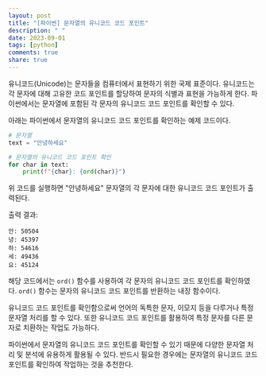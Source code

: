 ```yaml
---
layout: post
title: "[파이썬] 문자열의 유니코드 코드 포인트"
description: " "
date: 2023-09-01
tags: [python]
comments: true
share: true
---
```


유니코드(Unicode)는 문자들을 컴퓨터에서 표현하기 위한 국제 표준이다. 유니코드는 각 문자에 대해 고유한 코드 포인트를 할당하여 문자의 식별과 표현을 가능하게 한다. 파이썬에서는 문자열에 포함된 각 문자의 유니코드 코드 포인트를 확인할 수 있다.

아래는 파이썬에서 문자열의 유니코드 코드 포인트를 확인하는 예제 코드이다.

```python
# 문자열
text = "안녕하세요"

# 문자열의 유니코드 코드 포인트 확인
for char in text:
    print(f"{char}: {ord(char)}")
```

위 코드를 실행하면 "안녕하세요" 문자열의 각 문자에 대한 유니코드 코드 포인트가 출력된다.

출력 결과:

```
안: 50504
녕: 45397
하: 54616
세: 49436
요: 45124
```

해당 코드에서는 `ord()` 함수를 사용하여 각 문자의 유니코드 코드 포인트를 확인하였다. `ord()` 함수는 문자의 유니코드 코드 포인트를 반환하는 내장 함수이다.

유니코드 코드 포인트를 확인함으로써 언어의 독특한 문자, 이모지 등을 다루거나 특정 문자열 처리를 할 수 있다. 또한 유니코드 코드 포인트를 활용하여 특정 문자를 다른 문자로 치환하는 작업도 가능하다.

파이썬에서 문자열의 유니코드 코드 포인트를 확인할 수 있기 때문에 다양한 문자열 처리 및 분석에 유용하게 활용될 수 있다. 반드시 필요한 경우에는 문자열의 유니코드 코드 포인트를 확인하여 작업하는 것을 추천한다.